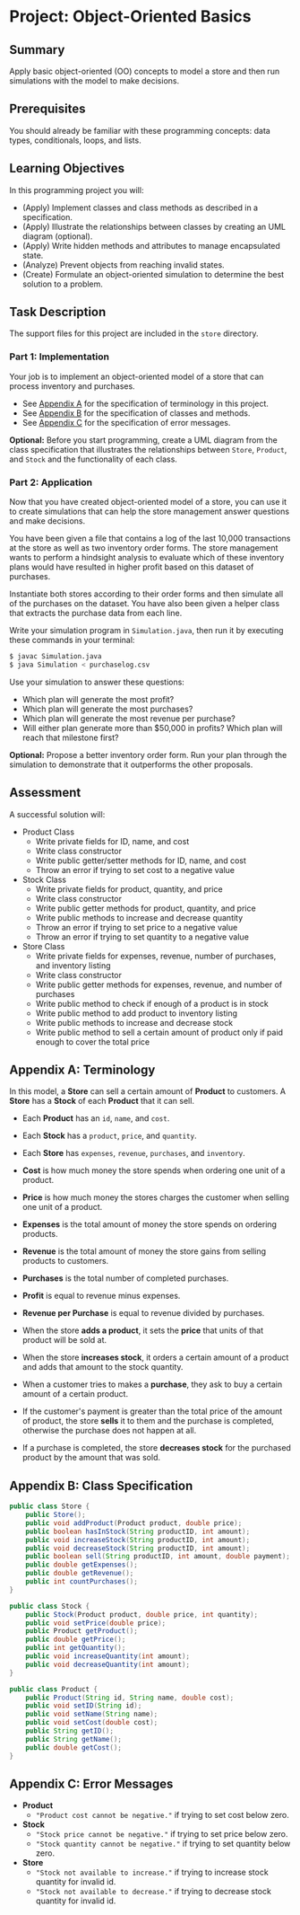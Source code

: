 # Project: Object-Oriented Basics

## Summary

Apply basic object-oriented (OO) concepts to model a store and then run simulations with the model to make decisions.

## Prerequisites

You should already be familiar with these programming concepts: data types, conditionals, loops, and lists.

## Learning Objectives

In this programming project you will:

- (Apply) Implement classes and class methods as described in a specification.
- (Apply) Illustrate the relationships between classes by creating an UML diagram (optional).
- (Apply) Write hidden methods and attributes to manage encapsulated state.
- (Analyze) Prevent objects from reaching invalid states.
- (Create) Formulate an object-oriented simulation to determine the best solution to a problem.

## Task Description

The support files for this project are included in the `store` directory.

### Part 1: Implementation

Your job is to implement an object-oriented model of a store that can process inventory and purchases.

- See [Appendix A](#appendix-a-terminology) for the specification of terminology in this project.
- See [Appendix B](#appendix-b-class-specification) for the specification of classes and methods.
- See [Appendix C](#appendix-c-error-messages) for the specification of error messages.

**Optional:** Before you start programming, create a UML diagram from the class specification that illustrates the relationships between `Store`, `Product`, and `Stock` and the functionality of each class.

### Part 2: Application

Now that you have created object-oriented model of a store, you can use it to create simulations that can help the store management answer questions and make decisions.

You have been given a file that contains a log of the last 10,000 transactions at the store as well as two inventory order forms. The store management wants to perform a hindsight analysis to evaluate which of these inventory plans would have resulted in higher profit based on this dataset of purchases.

Instantiate both stores according to their order forms and then simulate all of the purchases on the dataset. You have also been given a helper class that extracts the purchase data from each line.

Write your simulation program in `Simulation.java`, then run it by executing these commands in your terminal:

```bash
$ javac Simulation.java
$ java Simulation < purchaselog.csv
```

Use your simulation to answer these questions:

- Which plan will generate the most profit?
- Which plan will generate the most purchases?
- Which plan will generate the most revenue per purchase?
- Will either plan generate more than $50,000 in profits? Which plan will reach that milestone first?

**Optional:** Propose a better inventory order form. Run your plan through the simulation to demonstrate that it outperforms the other proposals.

## Assessment

A successful solution will:

- Product Class
    - Write private fields for ID, name, and cost
    - Write class constructor
    - Write public getter/setter methods for ID, name, and cost
    - Throw an error if trying to set cost to a negative value
- Stock Class
    - Write private fields for product, quantity, and price
    - Write class constructor
    - Write public getter methods for product, quantity, and price
    - Write public methods to increase and decrease quantity
    - Throw an error if trying to set price to a negative value
    - Throw an error if trying to set quantity to a negative value
- Store Class
    - Write private fields for expenses, revenue, number of purchases, and inventory listing
    - Write class constructor
    - Write public getter methods for expenses, revenue, and number of purchases
    - Write public method to check if enough of a product is in stock
    - Write public method to add product to inventory listing
    - Write public methods to increase and decrease stock
    - Write public method to sell a certain amount of product only if paid enough to cover the total price

## Appendix A: Terminology

In this model, a **Store** can sell a certain amount of **Product** to customers. A **Store** has a **Stock** of each **Product** that it can sell.

- Each **Product** has an `id`, `name`, and `cost`.
- Each **Stock** has a `product`, `price`, and `quantity`.
- Each **Store** has `expenses`, `revenue`, `purchases`, and `inventory`.

- **Cost** is how much money the store spends when ordering one unit of a product.
- **Price** is how much money the stores charges the customer when selling one unit of a product.
- **Expenses** is the total amount of money the store spends on ordering products.
- **Revenue** is the total amount of money the store gains from selling products to customers.
- **Purchases** is the total number of completed purchases.
- **Profit** is equal to revenue minus expenses.
- **Revenue per Purchase** is equal to revenue divided by purchases.

- When the store **adds a product**, it sets the **price** that units of that product will be sold at.
- When the store **increases stock**, it orders a certain amount of a product and adds that amount to the stock quantity.
- When a customer tries to makes a **purchase**, they ask to buy a certain amount of a certain product.
- If the customer's payment is greater than the total price of the amount of product, the store **sells** it to them and the purchase is completed, otherwise the purchase does not happen at all.
- If a purchase is completed, the store **decreases stock** for the purchased product by the amount that was sold.

## Appendix B: Class Specification

```java
public class Store {
    public Store();
    public void addProduct(Product product, double price);
    public boolean hasInStock(String productID, int amount);
    public void increaseStock(String productID, int amount);
    public void decreaseStock(String productID, int amount);
    public boolean sell(String productID, int amount, double payment);
    public double getExpenses();
    public double getRevenue();
    public int countPurchases();
}

public class Stock {
    public Stock(Product product, double price, int quantity);
    public void setPrice(double price);
    public Product getProduct();
    public double getPrice();
    public int getQuantity();
    public void increaseQuantity(int amount);
    public void decreaseQuantity(int amount);
}

public class Product {
    public Product(String id, String name, double cost);
    public void setID(String id);
    public void setName(String name);
    public void setCost(double cost);
    public String getID();
    public String getName();
    public double getCost();
}
```

## Appendix C: Error Messages

- **Product**
    - `"Product cost cannot be negative."` if trying to set cost below zero.
- **Stock**
    - `"Stock price cannot be negative."` if trying to set price below zero.
    - `"Stock quantity cannot be negative."` if trying to set quantity below zero.
- **Store**
    - `"Stock not available to increase."` if trying to increase stock quantity for invalid id.
    - `"Stock not available to decrease."` if trying to decrease stock quantity for invalid id.
